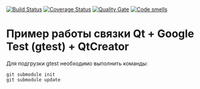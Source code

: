 [![Build Status](https://travis-ci.org/seekerk/gtest.svg?branch=master)](https://travis-ci.org/seekerk/gtest)
[![Coverage Status](https://coveralls.io/repos/github/levchig737/otpo_lab1/badge.svg?branch=main)](https://coveralls.io/github/levchig737/otpo_lab1?branch=main)
[![Quality Gate](https://sonarcloud.io/api/project_badges/measure?project=qmake-gtest&metric=alert_status)](https://sonarcloud.io/dashboard?id=qmake-gtest)
[![Code smells](https://sonarcloud.io/api/project_badges/measure?project=qmake-gtest&metric=code_smells)](https://sonarcloud.io/dashboard?id=qmake-gtest)

# Пример работы связки Qt + Google Test (gtest) + QtCreator

Для подгрузки gtest необходимо выполнить команды:
```
git submodule init
git submodule update
```
